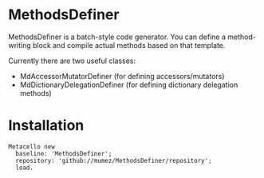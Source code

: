 # MethodsDefiner

MethodsDefiner is a batch-style code generator. You can define a method-writing block and compile actual methods based on that template.

Currently there are two useful classes:

- MdAccessorMutatorDefiner (for defining accessors/mutators)
- MdDictionaryDelegationDefiner (for defining dictionary delegation methods)

# Installation

```smalltalk
Metacello new
  baseline: 'MethodsDefiner';
  repository: 'github://mumez/MethodsDefiner/repository';
  load.
```